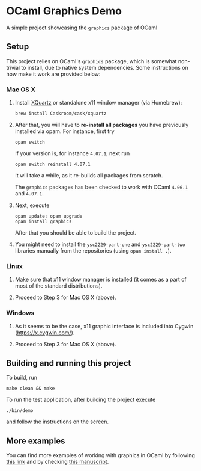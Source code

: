 # OCaml Graphics Demo

A simple project showcasing the `graphics` package of OCaml

## Setup

This project relies on OCaml's `graphics` package, which is somewhat
non-trivial to install, due to native system dependencies. Some
instructions on how make it work are provided below:

### Mac OS X

1. Install [XQuartz](https://www.xquartz.org/) or standalone 
   x11 window manager (via Homebrew):  

    ```
    brew install Caskroom/cask/xquartz 
    ```
2. After that, you will have to **re-install all packages** you have previously 
   installed via opam. For instance, first try

   ```
   opam switch
   ```

   If your version is, for instance `4.07.1`, next run

   ```
   opam switch reinstall 4.07.1
   ```

   It will take a while, as it re-builds all packages from scratch.
   
   The `graphics` packages has been checked to work with OCaml `4.06.1` and `4.07.1`.

3. Next, execute

   ```
   opam update; opam upgrade 
   opam install graphics
   ```

   After that you should be able to build the project.

4. You might need to install the `ysc2229-part-one` and
   `ysc2229-part-two` libraries manually from the repositories (using
   `opam install .`).
 

### Linux

1. Make sure that x11 window manager is installed (it comes as a part
   of most of the standard distributions).

2. Proceed to Step 3 for Mac OS X (above).


### Windows

1. As it seems to be the case, x11 graphic interface is included into
   Cygwin (https://x.cygwin.com/).

2. Proceed to Step 3 for Mac OS X (above).


## Building and running this project

To build, run

```
make clean && make
```

To run the test application, after building the project execute

```
./bin/demo
```

and follow the instructions on the screen.

## More examples

You can find more examples of working with graphics in OCaml by
following
[this link](https://caml.inria.fr/pub/docs/oreilly-book/html/book-ora048.html) and by checking [this manuscript](https://caml.inria.fr/pub/docs/oreilly-book/pdf/chap5.pdf).





